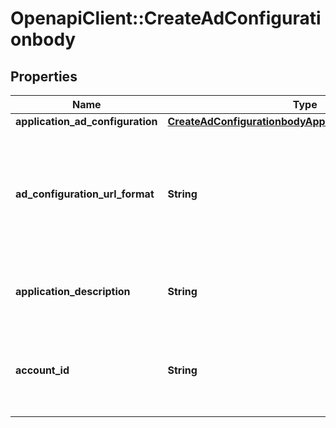 # OpenapiClient::CreateAdConfigurationbody

## Properties
Name | Type | Description | Notes
------------ | ------------- | ------------- | -------------
**application_ad_configuration** | [**CreateAdConfigurationbodyApplicationAdConfiguration**](CreateAdConfigurationbodyApplicationAdConfiguration.md) |  | 
**ad_configuration_url_format** | **String** | Format for the ad tag - see SSAI Using the Brightcove Live API for the available ad configuration variables. | 
**application_description** | **String** | Human readable description of the ad application. | 
**account_id** | **String** | Your Live account id (if you leave this blank, the request will still work) | [optional] 


